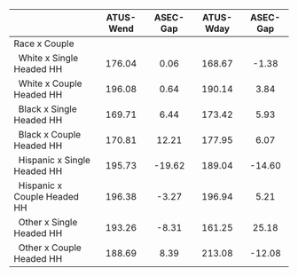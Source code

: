 
|                      |    ATUS-Wend |     ASEC-Gap |    ATUS-Wday |     ASEC-Gap |
| -------------------- | :----------: | :----------: | :----------: | :----------: |
| Race x Couple        |              |              |              |              |
| &nbsp;&nbsp;White x Single Headed HH |       176.04 |         0.06 |       168.67 |        -1.38 |
| &nbsp;&nbsp;White x Couple Headed HH |       196.08 |         0.64 |       190.14 |         3.84 |
| &nbsp;&nbsp;Black x Single Headed HH |       169.71 |         6.44 |       173.42 |         5.93 |
| &nbsp;&nbsp;Black x Couple Headed HH |       170.81 |        12.21 |       177.95 |         6.07 |
| &nbsp;&nbsp;Hispanic x Single Headed HH |       195.73 |       -19.62 |       189.04 |       -14.60 |
| &nbsp;&nbsp;Hispanic x Couple Headed HH |       196.38 |        -3.27 |       196.94 |         5.21 |
| &nbsp;&nbsp;Other x Single Headed HH |       193.26 |        -8.31 |       161.25 |        25.18 |
| &nbsp;&nbsp;Other x Couple Headed HH |       188.69 |         8.39 |       213.08 |       -12.08 |

